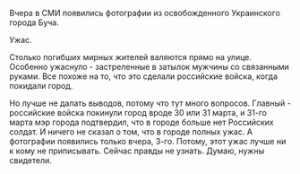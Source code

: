 Вчера в СМИ появились фотографии из освобожденного Украинского города Буча.

Ужас.

Столько погибших мирных жителей валяются прямо на улице.
Особенно ужаснуло - застреленные в затылок мужчины со связанными руками.
Все похоже на то, что это сделали российские войска, когда покидали город.

Но лучше не далать выводов, потому что тут много вопросов.
Главный - российские войска покинули город вроде 30 или 31 марта, и 31-го марта мэр города подтвердил, что в городе больше нет Российских солдат.
И ничего не сказал о том, что в городе полных ужас.
А фотографии появились только вчера, 3-го.
Потому, этот ужас лучше ни к кому не приписывать.
Сейчас правды не узнать.
Думаю, нужны свидетели. 